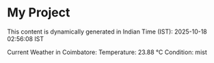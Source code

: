 # My Project

This content is dynamically generated in Indian Time (IST): 2025-10-18 02:56:08 IST


Current Weather in Coimbatore:
Temperature: 23.88 °C
Condition: mist
